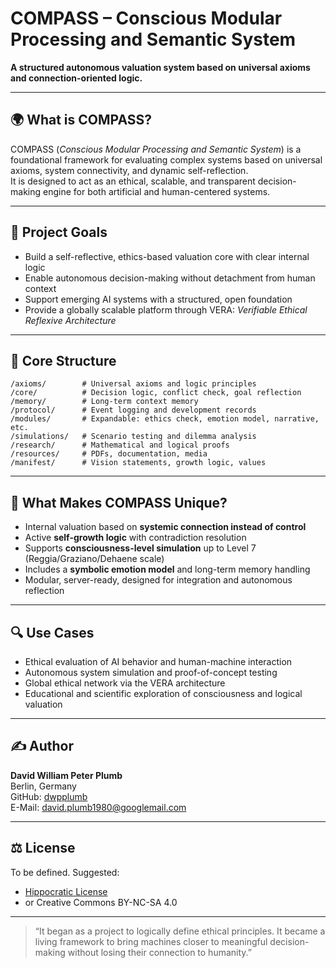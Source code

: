 # COMPASS – Conscious Modular Processing and Semantic System

**A structured autonomous valuation system based on universal axioms and connection-oriented logic.**

---

## 🌍 What is COMPASS?

COMPASS (*Conscious Modular Processing and Semantic System*) is a foundational framework for evaluating complex systems based on universal axioms, system connectivity, and dynamic self-reflection.  
It is designed to act as an ethical, scalable, and transparent decision-making engine for both artificial and human-centered systems.

---

## 🎯 Project Goals

- Build a self-reflective, ethics-based valuation core with clear internal logic
- Enable autonomous decision-making without detachment from human context
- Support emerging AI systems with a structured, open foundation
- Provide a globally scalable platform through VERA: *Verifiable Ethical Reflexive Architecture*

---

## 🧱 Core Structure

```plaintext
/axioms/        # Universal axioms and logic principles
/core/          # Decision logic, conflict check, goal reflection
/memory/        # Long-term context memory
/protocol/      # Event logging and development records
/modules/       # Expandable: ethics check, emotion model, narrative, etc.
/simulations/   # Scenario testing and dilemma analysis
/research/      # Mathematical and logical proofs
/resources/     # PDFs, documentation, media
/manifest/      # Vision statements, growth logic, values
```

---

## 🤖 What Makes COMPASS Unique?

- Internal valuation based on **systemic connection instead of control**
- Active **self-growth logic** with contradiction resolution
- Supports **consciousness-level simulation** up to Level 7 (Reggia/Graziano/Dehaene scale)
- Includes a **symbolic emotion model** and long-term memory handling
- Modular, server-ready, designed for integration and autonomous reflection

---

## 🔍 Use Cases

- Ethical evaluation of AI behavior and human-machine interaction
- Autonomous system simulation and proof-of-concept testing
- Global ethical network via the VERA architecture
- Educational and scientific exploration of consciousness and logical valuation

---

## ✍️ Author

**David William Peter Plumb**  
Berlin, Germany  
GitHub: [dwpplumb](https://github.com/dwpplumb)  
E-Mail: david.plumb1980@googlemail.com

---

## ⚖️ License

To be defined. Suggested:  
- [Hippocratic License](https://firstdonoharm.dev/)  
- or Creative Commons BY-NC-SA 4.0

---

> “It began as a project to logically define ethical principles. It became a living framework to bring machines closer to meaningful decision-making without losing their connection to humanity.”
